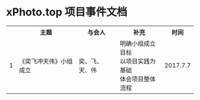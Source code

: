 # xPhoto.top 项目事件文档

<table>
   <tr>
      <th> </td>
      <th>主题</td>
      <th>与会人</td>
      <th>补充</td>
      <th>时间</td>
   </tr>
   <tr>
      <td>1</td>
      <td>《奕飞冲天伟》小组成立</td>
      <td>奕、飞、天、伟</td>
      <td>明确小组成立目标</br> 以项目实践为基础 </br> 体会项目整体流程 </td>
      <td>2017.7.7</td>
   </tr>
</table>